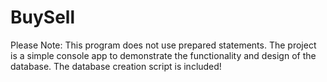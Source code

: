 # BuySell
Please Note: This program does not use prepared statements.  The project is a simple console app to demonstrate the functionality and design of the database.
The database creation script is included!
